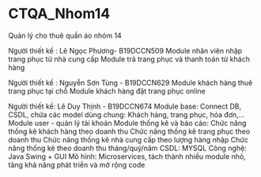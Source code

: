 # CTQA_Nhom14
Quản lý cho thuê quần áo nhóm 14

Người thiết kế :  Lê Ngọc Phương- B19DCCN509
Module nhân viên nhập trang phục từ nhà cung cấp
Module trả trang phục và thanh toán từ khách hàng

Người thiết kế :  Nguyễn Sơn Tùng - B19DCCN629 
Module khách hàng thuê trang phục tại chỗ
Module khách hàng đặt trang phục online

Người thiết kế: Lê Duy Thịnh - B19DCCN674
Module base: Connect DB, CSDL, chứa các model dùng chung: Khách hàng, trang phục, hóa đơn,...
Module user - quản lý tài khoản
Module thống kê và báo cáo:
Chức năng thống kê khách hàng theo doanh thu
Chức năng thống kê trang phục theo doanh thu
Chức năng thống kê nhà cung cấp theo lượng hàng nhập
Chức năng thống kê theo doanh thu tháng/quý/năm
CSDL: MYSQL
Công nghệ: Java Swing + GUI
Mô hình: Microservices, tách thành nhiều module nhỏ, tăng khả năng phát triển và mở rộng code
